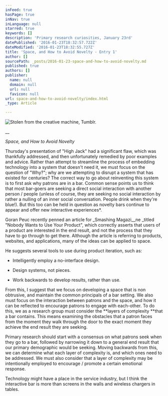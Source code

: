 ```yaml
---
inFeed: true
hasPage: true
inNav: true
inLanguage: null
starred: true
keywords: []
description: 'Primary research curiosities, January 23rd'
datePublished: '2016-01-23T18:32:57.722Z'
dateModified: '2016-01-23T18:32:55.727Z'
title: 'Space, and How to Avoid Novelty - Entry 1'
author: []
sourcePath: _posts/2016-01-23-space-and-how-to-avoid-novelty.md
published: true
authors: []
publisher:
  name: null
  domain: null
  url: null
  favicon: null
url: space-and-how-to-avoid-novelty/index.html
_type: Article

---
```

![Stolen from the creative machine, Tumblr.](https://the-grid-user-content.s3-us-west-2.amazonaws.com/d303945e-8089-44f4-8863-34812710ad06.jpg)

__

_Space, and How to Avoid Novelty_

Thursday's presentation of "High Jack" had a significant flaw, which was thankfully addressed, and then unfortunately remedied by poor examples and advice. Rather than attempt to streamline the process of embedding technology into a system that doesn't need it, we must focus on the question of "Why?"; why are we attempting to disrupt a system that has existed for centuries? The correct way to go about reinventing this system is to first ask why patrons are in a bar. Common sense points us to think that most bar-goers are seeking a direct social interaction with another person / people (unless of course, they are seeking no social interaction by rather a nulling of an inner social conversation. People drink when they're blue!). But this too can be held in question as novelty bars continue to appear and offer new interactive experiences\*. 

Goran Peuc recently penned an article for _Smashing Magazi__ne _titled "Nobody Wants to Use Your Product", which correctly asserts that users of a product are interested in the end result, and not the process that they have to go through to get there. Although the article is referring to products, websites, and applications, many of the ideas can be applied to space. 

He suggests several tools to use during product iteration, such as:

- Intelligently employ a no-interface design. 

- Design systems, not pieces.

- Work backwards to develop results, rather than use. 

From this, I suggest that we focus on developing a space that is non obtrusive, and maintain the common principals of a bar setting. We also must focus on the interaction between patrons and the space, and how it can be reflected to encourage patrons to engage with each-other. To do this, we as a research group must consider the **layers of complexity **that a bar contains. This means examining the obstacles that a patron faces from the moment they walk through the door to the exact moment they achieve the end result they are seeking. 

Primary research should start with a consensus on what patrons seek when they go to a bar, followed by narrowing it down to a general end result that our primary demographic would be seeking. Moving backwards from this, we can determine what each layer of complexity is, and which ones need to be addressed. We must also consider that a layer of complexity may be intentionally employed to encourage / promote a certain emotional response.

Technology might have a place in the service industry, but I think the interactive bar is more than screens in the walls and wireless chargers in tables.
